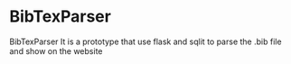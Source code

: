 # BibTexParser
BibTexParser
It is a prototype that use flask and sqlit to parse the .bib file and show on the website
